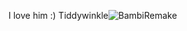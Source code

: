 I love him :)
Tiddywinkle![BambiRemake](https://user-images.githubusercontent.com/118299517/206242864-11437435-c661-403e-ab3f-b39aae91c80e.gif)
